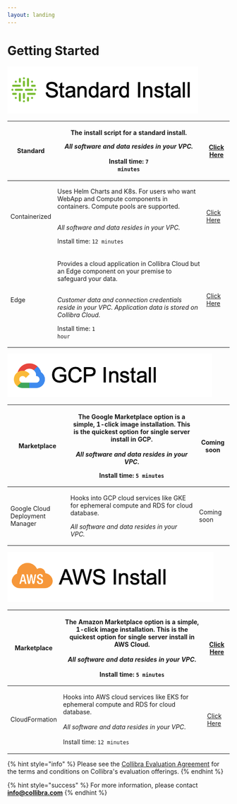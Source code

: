 ```yaml
---
layout: landing
---
```


# Getting Started

![](.gitbook/assets/standard-dq-install.png)

| Standard      | <p>The install script for a standard install.</p><p><em>All software and data resides in your VPC.</em><br><br>Install time: <code>7 minutes</code></p>                                                                                                                                       | [Click Here](installation/standalone/standalone-install-script.md)        |
| ------------- | --------------------------------------------------------------------------------------------------------------------------------------------------------------------------------------------------------------------------------------------------------------------------------------------- | ------------------------------------------------------------------------- |
| Containerized | <p>Uses Helm Charts and K8s. For users who want WebApp and Compute components in containers. Compute pools are supported.</p><p><br><em>All software and data resides in your VPC.</em><br></p><p>Install time: <code>12 minutes</code></p>                                                   | [Click Here](installation/cloud-native-owldq/preparing-for-deployment.md) |
| Edge          | <p>Provides a cloud application in Collibra Cloud but an Edge component on your premise to safeguard your data.</p><p><br><em>Customer data and connection credentials reside in your VPC. Application data is stored on Collibra Cloud.</em><br></p><p>Install time: <code>1 hour</code></p> | [Click Here](installation/cloud.md)                                       |

![](.gitbook/assets/gcp-install.png)

| Marketplace                     | <p>The Google Marketplace option is a simple, 1-click image installation. This is the quickest option for single server install in GCP.<br><br><em>All software and data resides in your VPC</em>.</p><p>Install time: <code>5 minutes</code></p> | Coming soon |
| ------------------------------- | ------------------------------------------------------------------------------------------------------------------------------------------------------------------------------------------------------------------------------------------------- | ----------- |
| Google Cloud Deployment Manager | <p>Hooks into GCP cloud services like GKE for ephemeral compute and RDS for cloud database.</p><p><em>All software and data resides in your VPC.</em></p>                                                                                         | Coming soon |

![](.gitbook/assets/aw-install.png)

| Marketplace    | <p>The Amazon Marketplace option is a simple, 1-click image installation. This is the quickest option for single server install in AWS Cloud.<br><br><em>All software and data resides in your VPC</em>.<br><br>Install time: <code>5 minutes</code></p> | [Click Here](https://dq-docs.collibra.com/installation/standalone/getting-started) |
| -------------- | -------------------------------------------------------------------------------------------------------------------------------------------------------------------------------------------------------------------------------------------------------- | ---------------------------------------------------------------------------------- |
| CloudFormation | <p>Hooks into AWS cloud services like EKS for ephemeral compute and RDS for cloud database.<br><br><em>All software and data resides in your VPC</em>.<br><br>Install time: <code>12 minutes</code></p>                                                  | [Click Here](installation/standalone/standalone-install-aws-cloudformation.md)     |

{% hint style="info" %}
Please see the [Collibra Evaluation Agreement](legal/agreements/collibra-evaluation-agreement.md) for the terms and conditions on Collibra's evaluation offerings.
{% endhint %}

{% hint style="success" %}
For more information, please contact **info@collibra.com**
{% endhint %}
